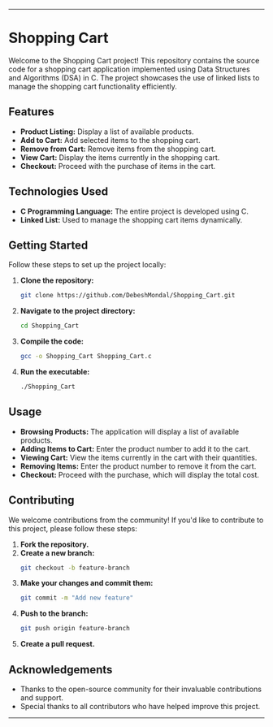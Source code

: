 
---

# Shopping Cart

Welcome to the Shopping Cart project! This repository contains the source code for a shopping cart application implemented using Data Structures and Algorithms (DSA) in C. The project showcases the use of linked lists to manage the shopping cart functionality efficiently.

## Features

- **Product Listing:** Display a list of available products.
- **Add to Cart:** Add selected items to the shopping cart.
- **Remove from Cart:** Remove items from the shopping cart.
- **View Cart:** Display the items currently in the shopping cart.
- **Checkout:** Proceed with the purchase of items in the cart.

## Technologies Used

- **C Programming Language:** The entire project is developed using C.
- **Linked List:** Used to manage the shopping cart items dynamically.

## Getting Started

Follow these steps to set up the project locally:

1. **Clone the repository:**
   ```bash
   git clone https://github.com/DebeshMondal/Shopping_Cart.git
   ```
2. **Navigate to the project directory:**
   ```bash
   cd Shopping_Cart
   ```
3. **Compile the code:**
   ```bash
   gcc -o Shopping_Cart Shopping_Cart.c
   ```
4. **Run the executable:**
   ```bash
   ./Shopping_Cart
   ```

## Usage

- **Browsing Products:** The application will display a list of available products.
- **Adding Items to Cart:** Enter the product number to add it to the cart.
- **Viewing Cart:** View the items currently in the cart with their quantities.
- **Removing Items:** Enter the product number to remove it from the cart.
- **Checkout:** Proceed with the purchase, which will display the total cost.

## Contributing

We welcome contributions from the community! If you'd like to contribute to this project, please follow these steps:

1. **Fork the repository.**
2. **Create a new branch:**
   ```bash
   git checkout -b feature-branch
   ```
3. **Make your changes and commit them:**
   ```bash
   git commit -m "Add new feature"
   ```
4. **Push to the branch:**
   ```bash
   git push origin feature-branch
   ```
5. **Create a pull request.**


## Acknowledgements

- Thanks to the open-source community for their invaluable contributions and support.
- Special thanks to all contributors who have helped improve this project.

---


